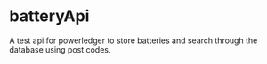 # batteryApi
A test api for powerledger to store batteries and search through the database using post codes.
